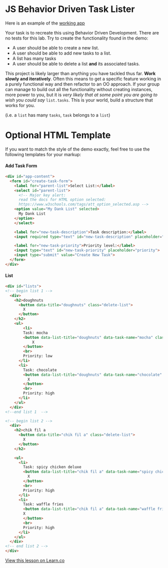 # JS Behavior Driven Task Lister

Here is an example of the [working app](https://learn-co-curriculum.github.io/js-task-lister-project/)

Your task is to recreate this using Behavior Driven Development. There are no tests for
this lab. Try to create the functionality found in the demo:

* A user should be able to create a new list.
* A user should be able to add new tasks to a list.
* A list has many tasks
* A user should be able to delete a list **and** its associated tasks.

This project is likely larger than anything you have tackled thus far. **Work slowly and
iteratively**. Often this means to get a specific feature working in a purely functional
way and then refactor to an OO approach. If your group can manage to build out all the
functionality without creating instances, more power to you, but it is _very likely that
at some point you are going to wish you could say_ `list.tasks`. This is your world, build a structure that works for you.

(i.e. a `list` has many `tasks`, `task` belongs to a `list`)

# Optional HTML Template
If you want to match the style of the demo exactly, feel free to use the following
templates for your markup:

#### Add Task Form
```html
<div id="app-content">
  <form id="create-task-form">
    <label for="parent-list">Select List:</label>
    <select id="parent-list">
      <!-- Major key alert:
      read the docs for HTML option selected:
      https://www.w3schools.com/tags/att_option_selected.asp -->
    <option value="My Dank List" selected>
      My Dank List
    </option>
    </select>

    <label for="new-task-description">Task description:</label>
    <input required type="text" id="new-task-description" placeholder="description">

    <label for="new-task-priority">Priority level:</label>
    <input type="text" id="new-task-priority" placeholder="priority">
    <input type="submit" value="Create New Task">
  </form>
</div>
```

#### List
```html
<div id="lists">  
<!-- begin list 1 -->
  <div>
    <h2>doughnuts
      <button data-title="doughnuts" class="delete-list">
        X
      </button>
    </h2>
    <ul>
        <li>
        Task: mocha
        <button data-list-title="doughnuts" data-task-name="mocha" class="delete-task">
            X
        </button>
        <br>
        Priority: low
      </li>
      <li>
        Task: chocolate
        <button data-list-title="doughnuts" data-task-name="chocolate" class="delete-task">
          X
        </button>
        <br>
        Priority: high
      </li>
    </ul>
  </div>
<!--end list 1  -->

<!-- begin list 2 -->
  <div>
    <h2>chik fil a
      <button data-title="chik fil a" class="delete-list">
        X
      </button>
    </h2>

    <ul>
      <li>
        Task: spicy chicken deluxe
        <button data-list-title="chik fil a" data-task-name="spicy chicken deluxe" class="delete-task">
          X
        </button>
        <br>
        Priority: high
      </li>
      <li>
        Task: waffle fries
        <button data-list-title="chik fil a" data-task-name="waffle fries" class="delete-task">
        X
        </button>
        <br>
        Priority: high
      </li>
    </ul>
  </div>
<!-- end list 2 -->
</div>
```

<a href='https://learn.co/lessons/fe-js-oo-task-list' data-visibility='hidden'>View this lesson on Learn.co</a>
